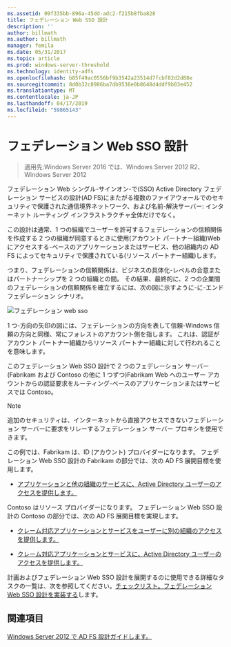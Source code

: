 ```yaml
---
ms.assetid: 09f335bb-896a-45dd-adc2-f215b8fba828
title: フェデレーション Web SSO 設計
description: ''
author: billmath
ms.author: billmath
manager: femila
ms.date: 05/31/2017
ms.topic: article
ms.prod: windows-server-threshold
ms.technology: identity-adfs
ms.openlocfilehash: b85f49ac0556bf9b3542a23514d7fcbf82d2d88e
ms.sourcegitcommit: 0d0b32c8986ba7db9536e0b8648d4ddf9b03e452
ms.translationtype: MT
ms.contentlocale: ja-JP
ms.lasthandoff: 04/17/2019
ms.locfileid: "59865143"
---
```

# <a name="federated-web-sso-design"></a>フェデレーション Web SSO 設計

>適用先:Windows Server 2016 では、Windows Server 2012 R2、Windows Server 2012

フェデレーション Web シングル\-サインオン\-で\(SSO\) Active Directory フェデレーション サービスの設計\(AD FS\)にまたがる複数のファイアウォールでのセキュリティで保護された通信境界ネットワーク、および名前\-解決サーバー: インターネット ルーティング インフラストラクチャ全体だけでなく。  
  
この設計は通常、1 つの組織でユーザーを許可するフェデレーションの信頼関係を作成する 2 つの組織が同意するときに使用\(アカウント パートナー組織\)Web にアクセスする\-ベースのアプリケーションまたはサービス、他の組織内の AD FS によってセキュリティで保護されている\(リソース パートナー組織\)します。  
  
つまり、フェデレーションの信頼関係は、ビジネスの具体化\-レベルの合意またはパートナーシップを 2 つの組織との間。 その結果、最終的に、2 つの企業間のフェデレーションの信頼関係を確立するには、次の図に示すように\-に\-エンド フェデレーション シナリオ。  
  
![フェデレーション web sso](media/adfs2_FederatedWebSSODesign.gif)  
  
1 つ\-方向の矢印の図には、フェデレーションの方向を表して信頼-Windows 信頼の方向と同様、常にフォレストのアカウント側を指します。 これは、認証がアカウント パートナー組織からリソース パートナー組織に対して行われることを意味します。  
  
このフェデレーション Web SSO 設計で 2 つのフェデレーション サーバー \(Fabrikam および Contoso の他に 1 つずつ\)Fabrikam Web へのユーザー アカウントからの認証要求をルーティング\-ベースのアプリケーションまたはサービスでは Contoso。  
  
> [!NOTE]  
> 追加のセキュリティは、インターネットから直接アクセスできないフェデレーション サーバーに要求をリレーするフェデレーション サーバー プロキシを使用できます。  
  
この例では、Fabrikam は、ID (アカウント) プロバイダーになります。 フェデレーション Web SSO 設計の Fabrikam の部分では、次の AD FS 展開目標を使用します。  
  
-   [アプリケーションと他の組織のサービスに、Active Directory ユーザーのアクセスを提供します。](Provide-Your-Active-Directory-Users-Access-to-the-Applications-and-Services-of-Other-Organizations.md)  
  
Contoso はリソース プロバイダーになります。 フェデレーション Web SSO 設計の Contoso の部分では、次の AD FS 展開目標を実現します。  
  
-   [クレーム対応アプリケーションとサービスをユーザーに別の組織のアクセスを提供します。](Provide-Users-in-Another-Organization-Access-to-Your-Claims-Aware-Applications-and-Services.md)  
  
-   [クレーム対応アプリケーションとサービスに、Active Directory ユーザーのアクセスを提供します。](Provide-Your-Active-Directory-Users-Access-to-Your-Claims-Aware-Applications-and-Services.md)  
  
計画およびフェデレーション Web SSO 設計を展開するのに使用できる詳細なタスクの一覧は、次を参照してください。[チェックリスト。フェデレーション Web SSO 設計を実装する](../../ad-fs/deployment/Checklist--Implementing-a-Federated-Web-SSO-Design.md)します。  
  
## <a name="see-also"></a>関連項目
[Windows Server 2012 で AD FS 設計ガイドします。](AD-FS-Design-Guide-in-Windows-Server-2012.md)
